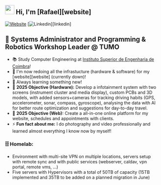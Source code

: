 ## <img src="https://raw.githubusercontent.com/MartinHeinz/MartinHeinz/master/wave.gif" width="30px"> Hi, I'm [Rafael][website]

[![Website](https://img.shields.io/static/v1?label=website&message=Abrir&style=for-the-badge&url=https%3A%2F%2Frafaeljesusaraiva.pt)](https://rafaeljesusaraiva.pt)
[![Linkedin](https://img.shields.io/static/v1?label=LinkedIn&message=Abrir&style=for-the-badge&color=blue&url=https%3A%2F%2Fwww.linkedin.com%2Fin%2Frafaeljesusaraiva&2F)][linkedin]

## 💁  Systems Administrator and Programming & Robotics Workshop Leader @ TUMO

- 📚  Study Computer Engineering at [Instituto Superior de Engenharia de Coimbra](isec.pt)!
- 🔭  I'm now redoing all the infrastucture (hardware & software) for my [website][website] (currently down)!
- 🌱  Always learning something new!
- 🥅  __2025 Objective (Hardware):__ Develop a infotainment system with two screens (instrument cluster and media display), custom PCBs and 3D models, with added sensors+cameras for tracking driving habits (GPS, accelerometer, sonar, compass, gyroscope), analysing the data with AI for better route optimization and suggestions for day-to-day travel.
- 🥅  __2025 Objective (Web):__ Create a all-in-one online platform for my website, schedules and appointments with clients.
- ⚡  __Fun fact about me:__ I do photography and video professionally and learned almost everything I know now by myself!

### 🗄  Homelab:

- Environment with multi-site VPN on multiple locations, servers setup with remote sync and with public services (webserver, caldav, vpn portal, remote vms, ...)
- Five servers with Hypervisors with a total of 50TB of capacity (15TB implemented and 35TB to be added on a planned migration in June)
